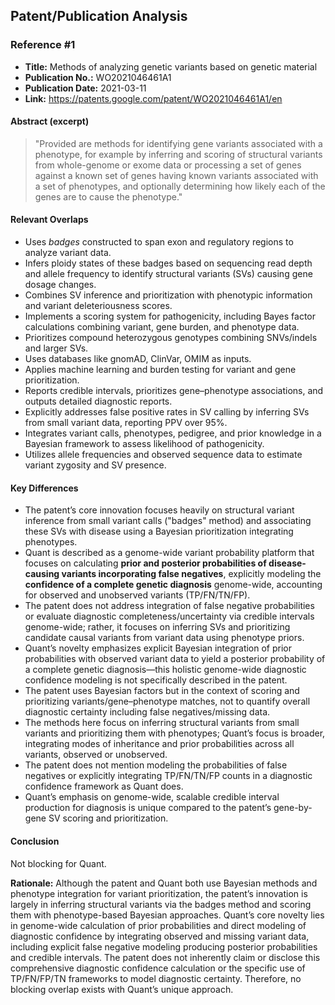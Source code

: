 ## Patent/Publication Analysis

### Reference #1

- **Title:** Methods of analyzing genetic variants based on genetic material
- **Publication No.:** WO2021046461A1
- **Publication Date:** 2021-03-11
- **Link:** https://patents.google.com/patent/WO2021046461A1/en

#### Abstract (excerpt)

> "Provided are methods for identifying gene variants associated with a phenotype, for example by inferring and scoring of structural variants from whole-genome or exome data or processing a set of genes against a known set of genes having known variants associated with a set of phenotypes, and optionally determining how likely each of the genes are to cause the phenotype."

#### Relevant Overlaps

- Uses *badges* constructed to span exon and regulatory regions to analyze variant data.
- Infers ploidy states of these badges based on sequencing read depth and allele frequency to identify structural variants (SVs) causing gene dosage changes.
- Combines SV inference and prioritization with phenotypic information and variant deleteriousness scores.
- Implements a scoring system for pathogenicity, including Bayes factor calculations combining variant, gene burden, and phenotype data.
- Prioritizes compound heterozygous genotypes combining SNVs/indels and larger SVs.
- Uses databases like gnomAD, ClinVar, OMIM as inputs.
- Applies machine learning and burden testing for variant and gene prioritization.
- Reports credible intervals, prioritizes gene–phenotype associations, and outputs detailed diagnostic reports.
- Explicitly addresses false positive rates in SV calling by inferring SVs from small variant data, reporting PPV over 95%.
- Integrates variant calls, phenotypes, pedigree, and prior knowledge in a Bayesian framework to assess likelihood of pathogenicity.
- Utilizes allele frequencies and observed sequence data to estimate variant zygosity and SV presence.

#### Key Differences

- The patent’s core innovation focuses heavily on structural variant inference from small variant calls ("badges" method) and associating these SVs with disease using a Bayesian prioritization integrating phenotypes.
- Quant is described as a genome-wide variant probability platform that focuses on calculating **prior and posterior probabilities of disease-causing variants incorporating false negatives**, explicitly modeling the **confidence of a complete genetic diagnosis** genome-wide, accounting for observed and unobserved variants (TP/FN/TN/FP).
- The patent does not address integration of false negative probabilities or evaluate diagnostic completeness/uncertainty via credible intervals genome-wide; rather, it focuses on inferring SVs and prioritizing candidate causal variants from variant data using phenotype priors.
- Quant’s novelty emphasizes explicit Bayesian integration of prior probabilities with observed variant data to yield a posterior probability of a complete genetic diagnosis—this holistic genome-wide diagnostic confidence modeling is not specifically described in the patent.
- The patent uses Bayesian factors but in the context of scoring and prioritizing variants/gene–phenotype matches, not to quantify overall diagnostic certainty including false negatives/missing data.
- The methods here focus on inferring structural variants from small variants and prioritizing them with phenotypes; Quant’s focus is broader, integrating modes of inheritance and prior probabilities across all variants, observed or unobserved.
- The patent does not mention modeling the probabilities of false negatives or explicitly integrating TP/FN/TN/FP counts in a diagnostic confidence framework as Quant does.
- Quant’s emphasis on genome-wide, scalable credible interval production for diagnosis is unique compared to the patent’s gene-by-gene SV scoring and prioritization.

#### Conclusion

Not blocking for Quant.

**Rationale:** Although the patent and Quant both use Bayesian methods and phenotype integration for variant prioritization, the patent’s innovation is largely in inferring structural variants via the badges method and scoring them with phenotype-based Bayesian approaches. Quant’s core novelty lies in genome-wide calculation of prior probabilities and direct modeling of diagnostic confidence by integrating observed and missing variant data, including explicit false negative modeling producing posterior probabilities and credible intervals. The patent does not inherently claim or disclose this comprehensive diagnostic confidence calculation or the specific use of TP/FN/FP/TN frameworks to model diagnostic certainty. Therefore, no blocking overlap exists with Quant’s unique approach.

